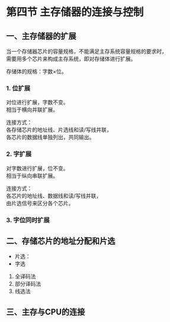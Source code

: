 # 第四节 主存储器的连接与控制

## 一、主存储器的扩展

当一个存储器芯片的容量规格，不能满足主存系统容量规格的要求时，  
需要用多个芯片来构成主存系统，即对存储体进行扩展。 

存储体的规格：字数×位。

### 1. 位扩展

对位进行扩展，字数不变。  
相当于横向并联扩展。

连接方式：  
各存储芯片的地址线、片选线和读/写线并联，  
各芯片的数据线单独列出，共同输出。

### 2. 字扩展

对字数进行扩展，位不变。  
相当于纵向串联扩展。

连接方式：  
各芯片的地址线、数据线和读/写线并联，  
由片选信号来区分各个芯片。

### 3. 字位同时扩展

## 二、存储芯片的地址分配和片选

* 片选：
* 字选

1. 全译码法
2. 部分译码法
3. 线选法

## 三、主存与CPU的连接

